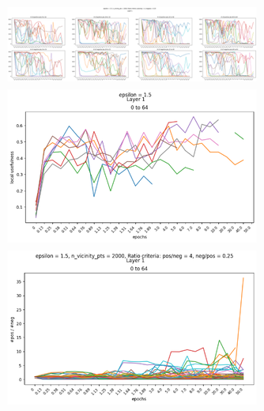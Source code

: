 <p align="center"> <img src= 'all_figs/hyp_posneg_epsilon = 1.5.png' /> </p>
<p align="center"> <img src= 'all_figs/hyp_posneg_local_usefulness = 1.5.png' /> </p>
<p align="center"> <img src= 'all_figs/hyp_posneg_ratio_epsilon = 1.5.png' /> </p>
